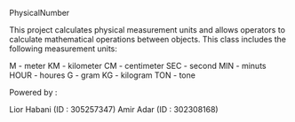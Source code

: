 PhysicalNumber

This project calculates physical measurement units and allows operators to calculate mathematical operations between objects. This class includes the following measurement units:

M - meter KM - kilometer CM - centimeter SEC - second MIN - minuts HOUR - houres G - gram KG - kilogram TON - tone

Powered by :

Lior Habani (ID : 305257347) Amir Adar (ID : 302308168)
